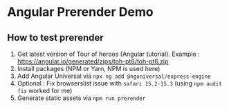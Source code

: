 # Angular Prerender Demo

## How to test prerender

1. Get latest version of Tour of heroes (Angular tutorial). Example : https://angular.io/generated/zips/toh-pt6/toh-pt6.zip
2. Install packages (NPM or Yarn, NPM is used here)
3. Add Angular Universal via `npx ng add @nguniversal/express-engine`
4. Optional : Fix browserslist issue with `safari 15.2-15.3` (using `npm audit fix` worked for me)
5. Generate static assets via `npm run prerender`
